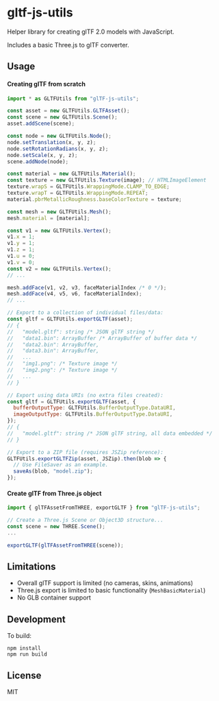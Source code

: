 gltf-js-utils
=============

Helper library for creating glTF 2.0 models with JavaScript.

Includes a basic Three.js to glTF converter.

## Usage

#### Creating glTF from scratch

```javascript
import * as GLTFUtils from "glTF-js-utils";

const asset = new GLTFUtils.GLTFAsset();
const scene = new GLTFUtils.Scene();
asset.addScene(scene);

const node = new GLTFUtils.Node();
node.setTranslation(x, y, z);
node.setRotationRadians(x, y, z);
node.setScale(x, y, z);
scene.addNode(node);

const material = new GLTFUtils.Material();
const texture = new GLTFUtils.Texture(image); // HTMLImageElement
texture.wrapS = GLTFUtils.WrappingMode.CLAMP_TO_EDGE;
texture.wrapT = GLTFUtils.WrappingMode.REPEAT;
material.pbrMetallicRoughness.baseColorTexture = texture;

const mesh = new GLTFUtils.Mesh();
mesh.material = [material];

const v1 = new GLTFUtils.Vertex();
v1.x = 1;
v1.y = 1;
v1.z = 1;
v1.u = 0;
v1.v = 0;
const v2 = new GLTFUtils.Vertex();
// ...

mesh.addFace(v1, v2, v3, faceMaterialIndex /* 0 */);
mesh.addFace(v4, v5, v6, faceMaterialIndex);
// ...

// Export to a collection of individual files/data:
const gltf = GLTFUtils.exportGLTF(asset);
// {
//   "model.gltf": string /* JSON glTF string */
//   "data1.bin": ArrayBuffer /* ArrayBuffer of buffer data */
//   "data2.bin": ArrayBuffer,
//   "data3.bin": ArrayBuffer,
//   ...
//   "img1.png": /* Texture image */
//   "img2.png": /* Texture image */
//   ...
// }

// Export using data URIs (no extra files created):
const gltf = GLTFUtils.exportGLTF(asset, {
  bufferOutputType: GLTFUtils.BufferOutputType.DataURI,
  imageOutputType: GLTFUtils.BufferOutputType.DataURI,
});
// {
//   "model.gltf": string /* JSON glTF string, all data embedded */
// }

// Export to a ZIP file (requires JSZip reference):
GLTFUtils.exportGLTFZip(asset, JSZip).then(blob => {
  // Use FileSaver as an example.
  saveAs(blob, "model.zip");
});
```

#### Create glTF from Three.js object

```javascript
import { glTFAssetFromTHREE, exportGLTF } from "glTF-js-utils";

// Create a Three.js Scene or Object3D structure...
const scene = new THREE.Scene();
...

exportGLTF(glTFAssetFromTHREE(scene));
```

## Limitations

* Overall glTF support is limited (no cameras, skins, animations)
* Three.js export is limited to basic functionality (`MeshBasicMaterial`)
* No GLB container support

## Development

To build:

    npm install
    npm run build

## License

MIT
